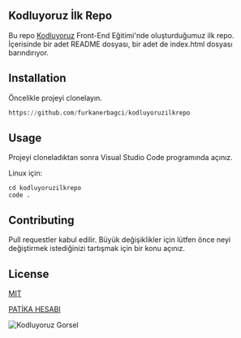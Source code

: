 ## Kodluyoruz İlk Repo
Bu repo [Kodluyoruz](https://www.kodluyoruz.org/) Front-End Eğitimi'nde oluşturduğumuz ilk repo. İçerisinde bir adet README dosyası, bir adet de index.html dosyası barındırıyor. 

## Installation
Öncelikle projeyi clonelayın.


```python
https://github.com/furkanerbagci/kodluyoruzilkrepo
````

## Usage
 Projeyi cloneladıktan sonra Visual Studio Code programında açınız.

Linux için:

```
cd kodluyoruzilkrepo
code .
```

## Contributing
Pull requestler kabul edilir. Büyük değişiklikler için lütfen önce neyi değiştirmek istediğinizi tartışmak için bir konu açınız.

## License

[MIT](https://choosealicense.com/licenses/mit/)

[PATİKA HESABI](https://app.patika.dev/furkanerbagci)


<!-- ![Kodluyoruz Gorsel](/img/kodluyoruz_logo.jpg) -->
![Kodluyoruz Gorsel](https://raw.githubusercontent.com/Kodluyoruz/taskforce/git/git/markdown-nedir-nasil-kullaniriz-/figures/kodluyoruz_logo.jpg)


